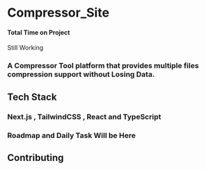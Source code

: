 # Compressor_Site

#### Total Time on Project
Still Working

### A Compressor Tool platform that provides multiple files compression support without Losing Data.

## Tech Stack

### Next.js , TailwindCSS , React and TypeScript

### Roadmap and Daily Task Will be Here

## Contributing
